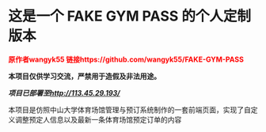 # 这是一个 FAKE GYM PASS 的个人定制版本

<span style="color: red;">**原作者wangyk55 链接https://github.com/wangyk55/FAKE-GYM-PASS**</span>

**本项目仅供学习交流，严禁用于造假及非法用途。**

***项目已部署至<http://113.45.29.193/>***

本项目是仿照中山大学体育场馆管理与预订系统制作的一套前端页面，实现了自定义调整预定人信息以及最新一条体育场馆预定订单的内容
